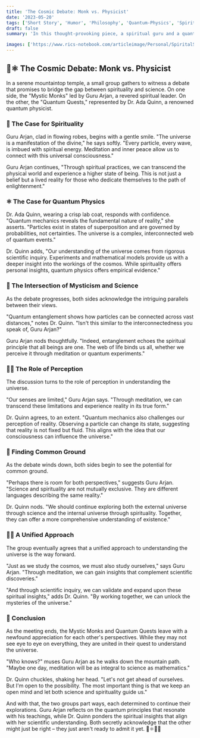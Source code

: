 ```yaml
---
title: 'The Cosmic Debate: Monk vs. Physicist'
date: '2023-05-20'
tags: ['Short Story', 'Humor', 'Philosophy', 'Quantum-Physics', 'Spirituality', 'life-lessons']
draft: false
summary: 'In this thought-provoking piece, a spiritual guru and a quantum physicist engage in a heated debate about the nature of the universe. Will they find common ground, or will their perspectives remain worlds apart?'

images: ['https://www.rics-notebook.com/articleimage/Personal/SpiritalScientist.webp']
---
```


## 🌌⚛️ The Cosmic Debate: Monk vs. Physicist

In a serene mountaintop temple, a small group gathers to witness a debate that promises to bridge the gap between spirituality and science. On one side, the "Mystic Monks" led by Guru Arjan, a revered spiritual leader. On the other, the "Quantum Quests," represented by Dr. Ada Quinn, a renowned quantum physicist.

### 🌟 The Case for Spirituality

Guru Arjan, clad in flowing robes, begins with a gentle smile. "The universe is a manifestation of the divine," he says softly. "Every particle, every wave, is imbued with spiritual energy. Meditation and inner peace allow us to connect with this universal consciousness."

Guru Arjan continues, "Through spiritual practices, we can transcend the physical world and experience a higher state of being. This is not just a belief but a lived reality for those who dedicate themselves to the path of enlightenment."

### ⚛️ The Case for Quantum Physics

Dr. Ada Quinn, wearing a crisp lab coat, responds with confidence. "Quantum mechanics reveals the fundamental nature of reality," she asserts. "Particles exist in states of superposition and are governed by probabilities, not certainties. The universe is a complex, interconnected web of quantum events."

Dr. Quinn adds, "Our understanding of the universe comes from rigorous scientific inquiry. Experiments and mathematical models provide us with a deeper insight into the workings of the cosmos. While spirituality offers personal insights, quantum physics offers empirical evidence."

### 🌌 The Intersection of Mysticism and Science

As the debate progresses, both sides acknowledge the intriguing parallels between their views.

"Quantum entanglement shows how particles can be connected across vast distances," notes Dr. Quinn. "Isn't this similar to the interconnectedness you speak of, Guru Arjan?"

Guru Arjan nods thoughtfully. "Indeed, entanglement echoes the spiritual principle that all beings are one. The web of life binds us all, whether we perceive it through meditation or quantum experiments."

### 🧘‍♂️ The Role of Perception

The discussion turns to the role of perception in understanding the universe.

"Our senses are limited," Guru Arjan says. "Through meditation, we can transcend these limitations and experience reality in its true form."

Dr. Quinn agrees, to an extent. "Quantum mechanics also challenges our perception of reality. Observing a particle can change its state, suggesting that reality is not fixed but fluid. This aligns with the idea that our consciousness can influence the universe."

### 🌿 Finding Common Ground

As the debate winds down, both sides begin to see the potential for common ground.

"Perhaps there is room for both perspectives," suggests Guru Arjan. "Science and spirituality are not mutually exclusive. They are different languages describing the same reality."

Dr. Quinn nods. "We should continue exploring both the external universe through science and the internal universe through spirituality. Together, they can offer a more comprehensive understanding of existence."

### 🧘‍♀️ A Unified Approach

The group eventually agrees that a unified approach to understanding the universe is the way forward.

"Just as we study the cosmos, we must also study ourselves," says Guru Arjan. "Through meditation, we can gain insights that complement scientific discoveries."

"And through scientific inquiry, we can validate and expand upon these spiritual insights," adds Dr. Quinn. "By working together, we can unlock the mysteries of the universe."

### 🤔 Conclusion

As the meeting ends, the Mystic Monks and Quantum Quests leave with a newfound appreciation for each other's perspectives. While they may not see eye to eye on everything, they are united in their quest to understand the universe.

"Who knows?" muses Guru Arjan as he walks down the mountain path. "Maybe one day, meditation will be as integral to science as mathematics."

Dr. Quinn chuckles, shaking her head. "Let's not get ahead of ourselves. But I'm open to the possibility. The most important thing is that we keep an open mind and let both science and spirituality guide us."

And with that, the two groups part ways, each determined to continue their explorations. Guru Arjan reflects on the quantum principles that resonate with his teachings, while Dr. Quinn ponders the spiritual insights that align with her scientific understanding. Both secretly acknowledge that the other might just be right – they just aren't ready to admit it yet. 🌌⚛️🧘‍♂️
